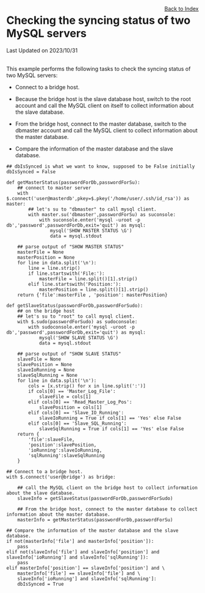 # Checking the syncing status of two MySQL servers

Last Updated on 2023/10/31

<div style="text-align:right;position:relative;top:-140px"><a href="./index">Back to Index</a></div>
This example performs the following tasks to check the syncing status of two MySQL servers:

- Connect to a bridge host. 

- Because the bridge host is the slave database host, switch to the root account and call the MySQL client on itself to collect information about the slave database.

- From the bridge host, connect to the master database, switch to the dbmaster account and call the MySQL client to collect information about the master database.

- Compare the information of the master database and the slave database.

```
## dbIsSynced is what we want to know, supposed to be False initially
dbIsSynced = False

def getMasterStatus(passwordForDb,passwordForSu):
    ## connect to master server
    with $.connect('user@masterdb',pkey=$.pkey('/home/user/.ssh/id_rsa')) as master:
        ## let's su to "dbmaster" to call mysql client.
        with master.su('dbmaster',passwordForSu) as suconsole:
            with suconsole.enter('mysql -uroot -p db','password',passwordForDb,exit='quit') as mysql:
                mysql('SHOW MASTER STATUS \G')
                data = mysql.stdout

    ## parse output of "SHOW MASTER STATUS"
    masterFile = None
    masterPosition = None
    for line in data.split('\n'):
        line = line.strip()
        if line.startswith('File:'):
            masterFile = line.split()[1].strip()
        elif line.startswith('Position:'):
            masterPosition = line.split()[1].strip()
    return {'file':masterFile , 'position': masterPosition}

def getSlaveStatus(passwordForDb,passwordForSudo):
    ## on the bridge host
    ## let's su to "root" to call mysql client.
    with $.sudo(passwordForSudo) as sudoconsole:
        with sudoconsole.enter('mysql -uroot -p db','password',passwordForDb,exit='quit') as mysql:
            mysql('SHOW SLAVE STATUS \G')
            data = mysql.stdout

    ## parse output of "SHOW SLAVE STATUS"
    slaveFile = None
    slavePosition = None
    slaveIoRunning = None
    slaveSqlRunning = None
    for line in data.split('\n'):       
        cols = [x.strip() for x in line.split(':')]
        if cols[0] == 'Master_Log_File':
            slaveFile = cols[1]
        elif cols[0] == 'Read_Master_Log_Pos':
            slavePosition = cols[1]
        elif cols[0] == 'Slave_IO_Running':
            slaveIoRunning = True if cols[1] == 'Yes' else False
        elif cols[0] == 'Slave_SQL_Running':
            slaveSqlRunning = True if cols[1] == 'Yes' else False
    return {
        'file':slaveFile,
        'position':slavePosition,
        'ioRunning':slaveIoRunning,
        'sqlRunning':slaveSqlRunning
    }

## Connect to a bridge host.
with $.connect('user@bridge') as bridge:

    ## call the MySQL client on the bridge host to collect information about the slave database.
    slaveInfo = getSlaveStatus(passwordForDb,passwordForSudo)

    ## From the bridge host, connect to the master database to collect information about the master database.
    masterInfo = getMasterStatus(passwordForDb,passwordForSu)

## Compare the information of the master database and the slave database.
if not(masterInfo['file'] and masterInfo['position']):
    pass
elif not(slaveInfo['file'] and slaveInfo['position'] and slaveInfo['ioRunning'] and slaveInfo['sqlRunning']):
    pass
elif masterInfo['position'] == slaveInfo['position'] and \
    masterInfo['file'] == slaveInfo['file'] and \
    slaveInfo['ioRunning'] and slaveInfo['sqlRunning']:
    dbIsSynced = True

```